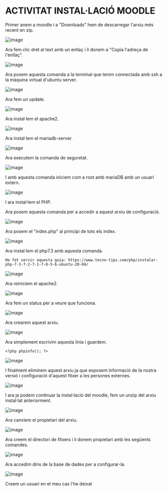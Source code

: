 # ACTIVITAT INSTAL·LACIÓ MOODLE

Primer anem a moodle i a "Downloads" hem de descarregar l'arxiu més recent en zip.

![image](https://user-images.githubusercontent.com/114162341/203819036-fe6f6304-1033-4016-94d6-b7e2ef0e64a1.png)

Ara fem clic dret al text amb un enllaç i li donem a "Copia l'adreça de l'enllaç".

![image](https://user-images.githubusercontent.com/114162341/203819381-34f82b98-9ca4-4dc7-ae1b-b19037d01398.png)

Ara posem aquesta comanda a la terminal que tenim connectada amb ssh a la màquina virtual d'ubuntu server.

![image](https://user-images.githubusercontent.com/114162341/203820233-819662d2-5a17-4610-ab3d-1456a3d7d148.png)

Ara fem un update.

![image](https://user-images.githubusercontent.com/114162341/203821545-3efc2d2c-c068-4703-a4ff-b03205e520d3.png)

Ara instal·lem el apache2.

![image](https://user-images.githubusercontent.com/114162341/203821636-a0732a78-bb36-4780-b12a-b1aff3679ace.png)

Ara instal·lem el mariadb-server.

![image](https://user-images.githubusercontent.com/114162341/203821771-f1ded828-8045-4d7c-8d5c-c7af6f7430bc.png)

Ara executem la comanda de seguretat.

![image](https://user-images.githubusercontent.com/114162341/203822072-fcdfc212-a2c1-4c56-8def-fda41de8e067.png)

I amb aquesta comanda iniciem com a root amb mariaDB amb un usuari extern.

![image](https://user-images.githubusercontent.com/114162341/203823313-8cfd5f19-5560-4c42-8d1c-ca47fd18c592.png)

I ara instal·lem el PHP.



Ara posem aquesta comanda per a accedir a aquest arxiu de configuració.

![image](https://user-images.githubusercontent.com/114162341/203825235-54e37e4d-6fef-4143-8bbb-6379ce38bd93.png)

Ara posem el "index.php" al principi de tots els index.

![image](https://user-images.githubusercontent.com/114162341/203825635-fe464caf-df1c-4e40-aa23-51afafe85301.png)

Ara instal·lem el php7.3 amb aquesta comanda.

``He fet servir aquesta guia: https://www.tecno-tips.com/php/instalar-php-7-3-7-2-7-1-7-0-5-6-ubuntu-20-04/ ``

![image](https://user-images.githubusercontent.com/114162341/203826739-72320b48-507e-46c9-a642-5e9d8d641440.png)

Ara reiniciem el apache2.

![image](https://user-images.githubusercontent.com/114162341/203827036-819f9706-265d-4966-bbea-38078bb9fb5d.png)

Ara fem un status per a veure que funciona.

![image](https://user-images.githubusercontent.com/114162341/203827140-de2473ad-69f8-42d9-b71a-920421171409.png)

Ara crearem aquest arxiu.

![image](https://user-images.githubusercontent.com/114162341/203827357-bc382bb6-f9d0-4cf9-a6a0-99346a4c683a.png)

Ara simplement escrivim aquesta linia i guardem.

``<?php phpinfo(); ?>``

![image](https://user-images.githubusercontent.com/114162341/203827653-20db0698-ebe5-4700-be94-754958208ef1.png)

I finalment eliminem aquest arxiu ja que exposem informació de la nostra versió i configuració d'aquest fitxer a les persones externes.

![image](https://user-images.githubusercontent.com/114162341/203827862-651ae641-d983-4014-9466-847ebabe490c.png)

I ara ja podem continuar la instal·lació del moodle, fem un unzip del arxiu instal·lat anteriorment.

![image](https://user-images.githubusercontent.com/114162341/203828486-36e62738-400d-4d4f-b125-d95b89b43703.png)

Ara canviem el propietari del arxiu.

![image](https://user-images.githubusercontent.com/114162341/203828972-002998c7-deb3-451c-9e55-f606e1e9161d.png)

Ara creem el directori de fitxers i li donem propietari amb les següents comandes.

![image](https://user-images.githubusercontent.com/114162341/203829690-f18a8db9-cc48-4776-9b5e-f5b945984ef3.png)

Ara accedim dins de la base de dades per a configurar-la.

![image](https://user-images.githubusercontent.com/114162341/203830527-37824971-d2a9-499b-985a-c5bd185ab00c.png)

Creem un usuari en el meu cas l'he deixat 
